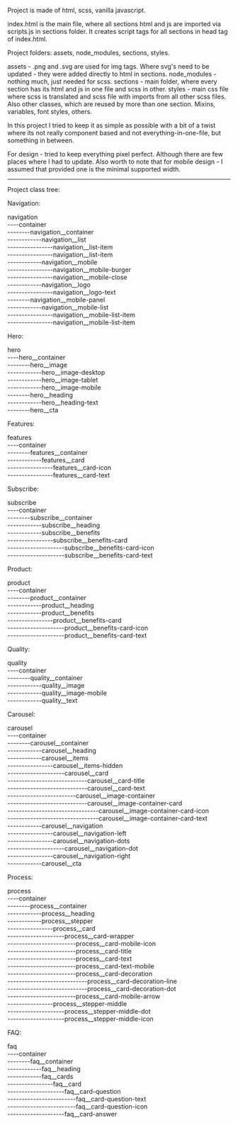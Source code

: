 Project is made of html, scss, vanilla javascript.

index.html is the main file, where all sections html and js are imported via scripts.js in sections folder. It creates script tags for all sections in head tag of index.html. 

Project folders: assets, node_modules, sections, styles.

assets - .png and .svg are used for img tags. Where svg's need to be updated - they were added directly to html in sections.
node_modules - nothing much, just needed for scss.
sections - main folder, where every section has its html and js in one file and scss in other.
styles - main css file where scss is translated and scss file with imports from all other scss files. Also other classes, which are reused by more than one section. Mixins, variables, font styles, others.

In this project I tried to keep it as simple as possible with a bit of a twist where its not really component based and not everything-in-one-file, but something in between.

For design - tried to keep everything pixel perfect. Although there are few places where I had to update.
Also worth to note that for mobile design - I assumed that provided one is the minimal supported width.

---------------------------------------------------------------------------------------------------------------------------------
Project class tree:

Navigation:

navigation<br>
----container<br>
--------navigation__container<br>
------------navigation__list<br>
----------------navigation__list-item<br>
----------------navigation__list-item<br>
------------navigation__mobile<br>
----------------navigation__mobile-burger<br>
----------------navigation__mobile-close<br>
------------navigation__logo<br>
----------------navigation__logo-text<br>
--------navigation__mobile-panel<br>
------------navigation__mobile-list<br>
----------------navigation__mobile-list-item<br>
----------------navigation__mobile-list-item<br>

Hero:

hero<br>
----hero__container<br>
--------hero__image<br>
------------hero__image-desktop<br>
------------hero__image-tablet<br>
------------hero__image-mobile<br>
--------hero__heading<br>
------------hero__heading-text<br>
--------hero__cta<br>

Features:

features<br>
----container<br>
--------features__container<br>
------------features__card<br>
----------------features__card-icon<br>
----------------features__card-text<br>

Subscribe:

subscribe<br>
----container<br>
--------subscribe__container<br>
------------subscribe__heading<br>
------------subscribe__benefits<br>
----------------subscribe__benefits-card<br>
--------------------subscribe__benefits-card-icon<br>
--------------------subscribe__benefits-card-text<br>

Product:

product<br>
----container<br>
--------product__container<br>
------------product__heading<br>
------------product__benefits<br>
----------------product__benefits-card<br>
--------------------product__benefits-card-icon<br>
--------------------product__benefits-card-text<br>

Quality:

quality<br>
----container<br>
--------quality__container<br>
------------quality__image<br>
------------quality__image-mobile<br>
------------quality__text<br>

Carousel:

carousel<br>
----container<br>
--------carousel__container<br>
------------carousel__heading<br>
------------carousel__items<br>
----------------carousel__items-hidden<br>
--------------------carousel__card<br>
----------------------------carousel__card-title<br>
----------------------------carousel__card-text<br>
------------------------carousel__image-container<br>
----------------------------carousel__image-container-card<br>
--------------------------------carousel__image-container-card-icon<br>
--------------------------------carousel__image-container-card-text<br>
------------carousel__navigation<br>
----------------carousel__navigation-left<br>
----------------carousel__navigation-dots<br>
--------------------carousel__navigation-dot<br>
----------------carousel__navigation-right<br>
------------carousel__cta<br>

Process:

process<br>
----container<br>
--------process__container<br>
------------process__heading<br>
------------process__stepper<br>
----------------process__card<br>
--------------------process__card-wrapper<br>
------------------------process__card-mobile-icon<br>
------------------------process__card-title<br>
------------------------process__card-text<br>
------------------------process__card-text-mobile<br>
------------------------process__card-decoration<br>
----------------------------process__card-decoration-line<br>
----------------------------process__card-decoration-dot<br>
------------------------process__card-mobile-arrow<br>
----------------process__stepper-middle<br>
--------------------process__stepper-middle-dot<br>
--------------------process__stepper-middle-icon<br>

FAQ:

faq<br>
----container<br>
--------faq__container<br>
------------faq__heading<br>
------------faq__cards<br>
----------------faq__card<br>
--------------------faq__card-question<br>
------------------------faq__card-question-text<br>
------------------------faq__card-question-icon<br>
--------------------faq__card-answer<br>
